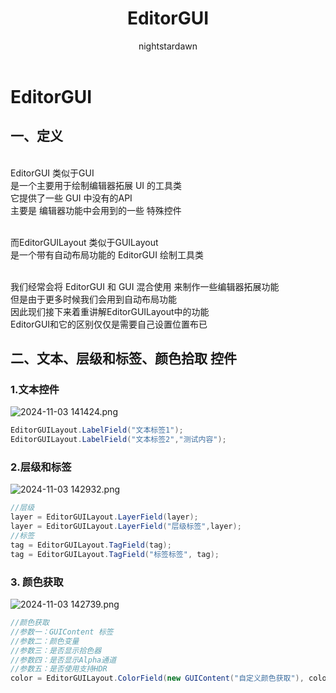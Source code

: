 ﻿---
title: EditorGUI
tags:
  - Unity客户端
  - Unity进阶
  - 编辑器拓展
categories:
  - [Unity客户端, 编辑器拓展]
author:
  - nightstardawn
---
# EditorGUI

## 一、定义
</br>EditorGUI 类似于GUI
</br>是一个主要用于绘制编辑器拓展 UI 的工具类
</br>它提供了一些 GUI 中没有的API
</br>主要是 编辑器功能中会用到的一些 特殊控件

</br>而EditorGUILayout 类似于GUILayout
</br>是一个带有自动布局功能的 EditorGUI 绘制工具类

</br>我们经常会将 EditorGUI 和 GUI 混合使用 来制作一些编辑器拓展功能
</br>但是由于更多时候我们会用到自动布局功能
</br>因此现们接下来着重讲解EditorGUILayout中的功能
</br>EditorGUI和它的区别仅仅是需要自己设置位置布已

## 二、文本、层级和标签、颜色拾取 控件
### 1.文本控件
![ 2024-11-03 141424.png](https://s2.loli.net/2024/11/03/nKgV4CqEBj7HPmU.png)
```csharp
EditorGUILayout.LabelField("文本标签1");
EditorGUILayout.LabelField("文本标签2","测试内容");
```
### 2.层级和标签
![ 2024-11-03 142932.png](https://s2.loli.net/2024/11/03/IglfZ27nv9BpGT4.png)
```csharp
//层级
layer = EditorGUILayout.LayerField(layer);
layer = EditorGUILayout.LayerField("层级标签",layer);
//标签
tag = EditorGUILayout.TagField(tag);
tag = EditorGUILayout.TagField("标签标签", tag);
```

### 3. 颜色获取
![ 2024-11-03 142739.png](https://s2.loli.net/2024/11/03/fBmraHLu3MEYqsx.png)
```csharp
//颜色获取
//参数一：GUIContent 标签
//参数二：颜色变量
//参数三：是否显示拾色器
//参数四：是否显示Alpha通道
//参数五：是否使用支持HDR
color = EditorGUILayout.ColorField(new GUIContent("自定义颜色获取"), color, true, true, true);
```

